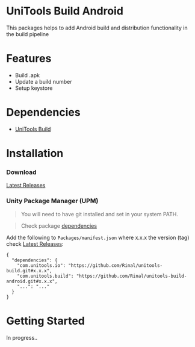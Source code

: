 # UniTools Build Android
This packages helps to add Android build and distribution functionality in the build pipeline

# Features
- Build .apk
- Update a build number 
- Setup keystore

# Dependencies
- [UniTools Build](https://github.com/UniToolsTeam/unitools-build)

# Installation

### Download
[Latest Releases](../../releases/latest)

### Unity Package Manager (UPM)

> You will need to have git installed and set in your system PATH.

> Check package [dependencies](https://github.com/Rinal/unitools-build/blob/master/package.json)

Add the following to `Packages/manifest.json` where x.x.x the version (tag) check [Latest Releases](../../releases/latest):

```
{
  "dependencies": {
    "com.unitools.io": "https://github.com/Rinal/unitools-build.git#x.x.x",
    "com.unitools.build": "https://github.com/Rinal/unitools-build-android.git#x.x.x",
    "...": "..."
  }
}
```

# Getting Started
In progress..
